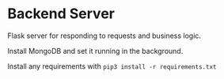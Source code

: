 # Backend Server

Flask server for responding to requests and business logic. 

Install MongoDB and set it running in the background.

Install any requirements with `pip3 install -r requirements.txt`

